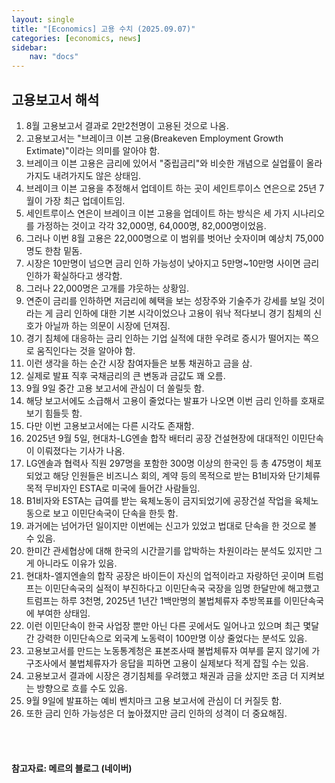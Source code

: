 ```yaml
---
layout: single
title: "[Economics] 고용 수치 (2025.09.07)"
categories: [economics, news]
sidebar:
    nav: "docs"
---
```


## 고용보고서 해석
1. 8월 고용보고서 결과로 2만2천명이 고용된 것으로 나옴.
1. 고용보고서는 "브레이크 이븐 고용(Breakeven Employment Growth Extimate)"이라는 의미를 알아야 함.
1. 브레이크 이븐 고용은 금리에 있어서 "중립금리"와 비슷한 개념으로 실업률이 올라가지도 내려가지도 않은 상태임.
1. 브레이크 이븐 고용을 추정해서 업데이트 하는 곳이 세인트루이스 연은으로 25년 7월이 가장 최근 업데이트임.
1. 세인트루이스 연은이 브레이크 이븐 고용을 업데이트 하는 방식은 세 가지 시나리오를 가정하는 것이고 각각 32,000명, 64,000명, 82,000명이었음.
1. 그러나 이번 8월 고용은 22,000명으로 이 범위를 벗어난 숫자이며 예상치 75,000명도 한참 밑돔.
1. 시장은 10만명이 넘으면 금리 인하 가능성이 낮아지고 5만명~10만명 사이면 금리 인하가 확실하다고 생각함.
1. 그러나 22,000명은 고개를 갸웃하는 상황임.
1. 연준이 금리를 인하하면 저금리에 혜택을 보는 성장주와 기술주가 강세를 보일 것이라는 게 금리 인하에 대한 기본 시각이었으나 고용이 워낙 적다보니 경기 침체의 신호가 아닐까 하는 의문이 시장에 던져짐.
1. 경기 침체에 대응하는 금리 인하는 기업 실적에 대한 우려로 증시가 떨어지는 쪽으로 움직인다는 것을 알아야 함.
1. 이런 생각을 하는 순간 시장 참여자들은 보통 채권하고 금을 삼.
1. 실제로 발표 직후 국채금리의 큰 변동과 금값도 꽤 오름.
1. 9월 9일 중간 고용 보고서에 관심이 더 쏠릴듯 함.
1. 해당 보고서에도 소급해서 고용이 줄었다는 발표가 나오면 이번 금리 인하를 호재로 보기 힘들듯 함.
1. 다만 이번 고용보고서에는 다른 시각도 존재함.
1. 2025년 9월 5일, 현대차-LG엔솔 합작 배터리 공장 건설현장에 대대적인 이민단속이 이뤄졌다는 기사가 나옴.
1. LG엔솔과 협력사 직원 297명을 포함한 300명 이상의 한국인 등 총 475명이 체포되었고 해당 인원들은 비즈니스 회의, 계약 등의 목적으로 받는 B1비자와 단기체류 목적 무비자인 ESTA로 미국에 들어간 사람들임.
1. B1비자와 ESTA는 급여를 받는 육체노동이 금지되었기에 공장건설 작업을 육체노동으로 보고 이민단속국이 단속을 한듯 함.
1. 과거에는 넘어가던 일이지만 이번에는 신고가 있었고 법대로 단속을 한 것으로 볼 수 있음.
1. 한미간 관세협상에 대해 한국의 시간끌기를 압박하는 차원이라는 분석도 있지만 그게 아니라도 이유가 있음.
1. 현대차-엘지엔솔의 합작 공장은 바이든이 자신의 업적이라고 자랑하던 곳이며 트럼프는 이민단속국의 실적이 부진하다고 이민단속국 국장을 임명 한달만에 해고했고 트럼프는 하루 3천명, 2025년 1년간 1백만명의 불법체류자 추방목표를 이민단속국에 부여한 상태임.
1. 이런 이민단속이 한국 사업장 뿐만 아닌 다른 곳에서도 일어나고 있으며 최근 몇달간 강력한 이민단속으로 외국계 노동력이 100만명 이상 줄었다는 분석도 있음.
1. 고용보고서를 만드는 노동통계청은 표본조사때 불법체류자 여부를 묻지 않기에 가구조사에서 불법체류자가 응답을 피하면 고용이 실제보다 적게 잡힐 수는 있음.
1. 고용보고서 결과에 시장은 경기침체를 우려했고 채권과 금을 샀지만 조금 더 지켜보는 방향으로 흐를 수도 있음.
1. 9월 9일에 발표하는 예비 벤치마크 고용 보고서에 관심이 더 커질듯 함.
1. 또한 금리 인하 가능성은 더 높아졌지만 금리 인하의 성격이 더 중요해짐.




<br/>
<br/>

#### 참고자료: 메르의 블로그 (네이버)